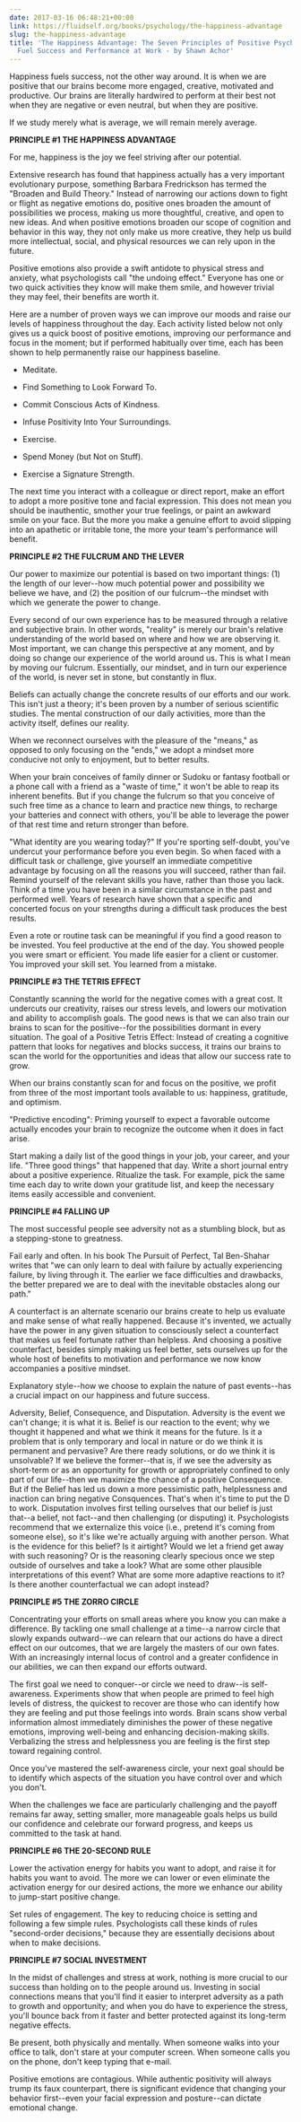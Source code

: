```yaml
---
date: 2017-03-16 06:48:21+00:00
link: https://fluidself.org/books/psychology/the-happiness-advantage
slug: the-happiness-advantage
title: 'The Happiness Advantage: The Seven Principles of Positive Psychology That
  Fuel Success and Performance at Work - by Shawn Achor'
---
```


Happiness fuels success, not the other way around. It is when we are positive that our brains become more engaged, creative, motivated and productive. Our brains are literally hardwired to perform at their best not when they are negative or even neutral, but when they are positive.

If we study merely what is average, we will remain merely average.

**PRINCIPLE #1 THE HAPPINESS ADVANTAGE**

For me, happiness is the joy we feel striving after our potential.

Extensive research has found that happiness actually has a very important evolutionary purpose, something Barbara Fredrickson has termed the "Broaden and Build Theory." Instead of narrowing our actions down to fight or flight as negative emotions do, positive ones broaden the amount of possibilities we process, making us more thoughtful, creative, and open to new ideas. And when positive emotions broaden our scope of cognition and behavior in this way, they not only make us more creative, they help us build more intellectual, social, and physical resources we can rely upon in the future.

Positive emotions also provide a swift antidote to physical stress and anxiety, what psychologists call "the undoing effect." Everyone has one or two quick activities they know will make them smile, and however trivial they may feel, their benefits are worth it.

Here are a number of proven ways we can improve our moods and raise our levels of happiness throughout the day. Each activity listed below not only gives us a quick boost of positive emotions, improving our performance and focus in the moment; but if performed habitually over time, each has been shown to help permanently raise our happiness baseline.

- Meditate.

- Find Something to Look Forward To.

- Commit Conscious Acts of Kindness.

- Infuse Positivity Into Your Surroundings.

- Exercise.

- Spend Money (but Not on Stuff).

- Exercise a Signature Strength.

The next time you interact with a colleague or direct report, make an effort to adopt a more positive tone and facial expression. This does not mean you should be inauthentic, smother your true feelings, or paint an awkward smile on your face. But the more you make a genuine effort to avoid slipping into an apathetic or irritable tone, the more your team's performance will benefit.

**PRINCIPLE #2 THE FULCRUM AND THE LEVER**

Our power to maximize our potential is based on two important things: (1) the length of our lever--how much potential power and possibility we believe we have, and (2) the position of our fulcrum--the mindset with which we generate the power to change.

Every second of our own experience has to be measured through a relative and subjective brain. In other words, "reality" is merely our brain's relative understanding of the world based on where and how we are observing it. Most important, we can change this perspective at any moment, and by doing so change our experience of the world around us. This is what I mean by moving our fulcrum. Essentially, our mindset, and in turn our experience of the world, is never set in stone, but constantly in flux.

Beliefs can actually change the concrete results of our efforts and our work. This isn't just a theory; it's been proven by a number of serious scientific studies. The mental construction of our daily activities, more than the activity itself, defines our reality.

When we reconnect ourselves with the pleasure of the "means," as opposed to only focusing on the "ends," we adopt a mindset more conducive not only to enjoyment, but to better results.

When your brain conceives of family dinner or Sudoku or fantasy football or a phone call with a friend as a "waste of time," it won't be able to reap its inherent benefits. But if you change the fulcrum so that you conceive of such free time as a chance to learn and practice new things, to recharge your batteries and connect with others, you'll be able to leverage the power of that rest time and return stronger than before.

"What identity are you wearing today?" If you're sporting self-doubt, you've undercut your performance before you even begin. So when faced with a difficult task or challenge, give yourself an immediate competitive advantage by focusing on all the reasons you will succeed, rather than fail. Remind yourself of the relevant skills you have, rather than those you lack. Think of a time you have been in a similar circumstance in the past and performed well. Years of research have shown that a specific and concerted focus on your strengths during a difficult task produces the best results.

Even a rote or routine task can be meaningful if you find a good reason to be invested. You feel productive at the end of the day. You showed people you were smart or efficient. You made life easier for a client or customer. You improved your skill set. You learned from a mistake.

**PRINCIPLE #3 THE TETRIS EFFECT**

Constantly scanning the world for the negative comes with a great cost. It undercuts our creativity, raises our stress levels, and lowers our motivation and ability to accomplish goals. The good news is that we can also train our brains to scan for the positive--for the possibilities dormant in every situation. The goal of a Positive Tetris Effect: Instead of creating a cognitive pattern that looks for negatives and blocks success, it trains our brains to scan the world for the opportunities and ideas that allow our success rate to grow.

When our brains constantly scan for and focus on the positive, we profit from three of the most important tools available to us: happiness, gratitude, and optimism.

"Predictive encoding": Priming yourself to expect a favorable outcome actually encodes your brain to recognize the outcome when it does in fact arise.

Start making a daily list of the good things in your job, your career, and your life. "Three good things" that happened that day. Write a short journal entry about a positive experience. Ritualize the task. For example, pick the same time each day to write down your gratitude list, and keep the necessary items easily accessible and convenient.

**PRINCIPLE #4 FALLING UP**

The most successful people see adversity not as a stumbling block, but as a stepping-stone to greatness.

Fail early and often. In his book The Pursuit of Perfect, Tal Ben-Shahar writes that "we can only learn to deal with failure by actually experiencing failure, by living through it. The earlier we face difficulties and drawbacks, the better prepared we are to deal with the inevitable obstacles along our path."

A counterfact is an alternate scenario our brains create to help us evaluate and make sense of what really happened. Because it's invented, we actually have the power in any given situation to consciously select a counterfact that makes us feel fortunate rather than helpless. And choosing a positive counterfact, besides simply making us feel better, sets ourselves up for the whole host of benefits to motivation and performance we now know accompanies a positive mindset.

Explanatory style--how we choose to explain the nature of past events--has a crucial impact on our happiness and future success.

Adversity, Belief, Consequence, and Disputation. Adversity is the event we can't change; it is what it is. Belief is our reaction to the event; why we thought it happened and what we think it means for the future. Is it a problem that is only temporary and local in nature or do we think it is permanent and pervasive? Are there ready solutions, or do we think it is unsolvable? If we believe the former--that is, if we see the adversity as short-term or as an opportunity for growth or appropriately confined to only part of our life--then we maximize the chance of a positive Consequence. But if the Belief has led us down a more pessimistic path, helplessness and inaction can bring negative Consquences. That's when it's time to put the D to work. Disputation involves first telling ourselves that our belief is just that--a belief, not fact--and then challenging (or disputing) it. Psychologists recommend that we externalize this voice (i.e., pretend it's coming from someone else), so it's like we're actually arguing with another person. What is the evidence for this belief? Is it airtight? Would we let a friend get away with such reasoning? Or is the reasoning clearly specious once we step outside of ourselves and take a look? What are some other plausible interpretations of this event? What are some more adaptive reactions to it? Is there another counterfactual we can adopt instead?

**PRINCIPLE #5 THE ZORRO CIRCLE**

Concentrating your efforts on small areas where you know you can make a difference. By tackling one small challenge at a time--a narrow circle that slowly expands outward--we can relearn that our actions do have a direct effect on our outcomes, that we are largely the masters of our own fates. With an increasingly internal locus of control and a greater confidence in our abilities, we can then expand our efforts outward.

The first goal we need to conquer--or circle we need to draw--is self-awareness. Experiments show that when people are primed to feel high levels of distress, the quickest to recover are those who can identify how they are feeling and put those feelings into words. Brain scans show verbal information almost immediately diminishes the power of these negative emotions, improving well-being and enhancing decision-making skills. Verbalizing the stress and helplessness you are feeling is the first step toward regaining control.

Once you've mastered the self-awareness circle, your next goal should be to identify which aspects of the situation you have control over and which you don't.

When the challenges we face are particularly challenging and the payoff remains far away, setting smaller, more manageable goals helps us build our confidence and celebrate our forward progress, and keeps us committed to the task at hand.

**PRINCIPLE #6 THE 20-SECOND RULE**

Lower the activation energy for habits you want to adopt, and raise it for habits you want to avoid. The more we can lower or even eliminate the activation energy for our desired actions, the more we enhance our ability to jump-start positive change.

Set rules of engagement. The key to reducing choice is setting and following a few simple rules. Psychologists call these kinds of rules "second-order decisions," because they are essentially decisions about when to make decisions.

**PRINCIPLE #7 SOCIAL INVESTMENT**

In the midst of challenges and stress at work, nothing is more crucial to our success than holding on to the people around us. Investing in social connections means that you'll find it easier to interpret adversity as a path to growth and opportunity; and when you do have to experience the stress, you'll bounce back from it faster and better protected against its long-term negative effects.

Be present, both physically and mentally. When someone walks into your office to talk, don't stare at your computer screen. When someone calls you on the phone, don't keep typing that e-mail.

Positive emotions are contagious. While authentic positivity will always trump its faux counterpart, there is significant evidence that changing your behavior first--even your facial expression and posture--can dictate emotional change.
